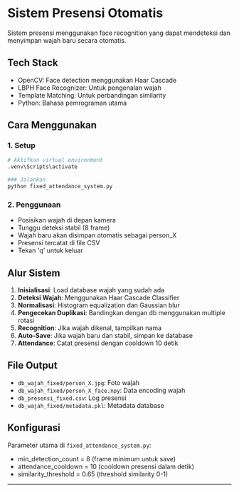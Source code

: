 # Sistem Presensi Otomatis

Sistem presensi menggunakan face recognition yang dapat mendeteksi dan menyimpan wajah baru secara otomatis.

## Tech Stack

- OpenCV: Face detection menggunakan Haar Cascade
- LBPH Face Recognizer: Untuk pengenalan wajah
- Template Matching: Untuk perbandingan similarity
- Python: Bahasa pemrograman utama

## Cara Menggunakan

### 1. Setup
```bash
# Aktifkan virtual environment
.venv\Scripts\activate

### Jalankan
python fixed_attendance_system.py
```

### 2. Penggunaan
- Posisikan wajah di depan kamera
- Tunggu deteksi stabil (8 frame)
- Wajah baru akan disimpan otomatis sebagai person_X
- Presensi tercatat di file CSV
- Tekan 'q' untuk keluar

## Alur Sistem

1. **Inisialisasi**: Load database wajah yang sudah ada
2. **Deteksi Wajah**: Menggunakan Haar Cascade Classifier
3. **Normalisasi**: Histogram equalization dan Gaussian blur
4. **Pengecekan Duplikasi**: Bandingkan dengan db menggunakan multiple rotasi
5. **Recognition**: Jika wajah dikenal, tampilkan nama
6. **Auto-Save**: Jika wajah baru dan stabil, simpan ke database
7. **Attendance**: Catat presensi dengan cooldown 10 detik

## File Output

- `db_wajah_fixed/person_X.jpg`: Foto wajah
- `db_wajah_fixed/person_X_face.npy`: Data encoding wajah
- `db_presensi_fixed.csv`: Log presensi
- `db_wajah_fixed/metadata.pkl`: Metadata database

## Konfigurasi

Parameter utama di `fixed_attendance_system.py`:
- min_detection_count = 8 (frame minimum untuk save)
- attendance_cooldown = 10 (cooldown presensi dalam detik)
- similarity_threshold = 0.65 (threshold similarity 0-1)

---
